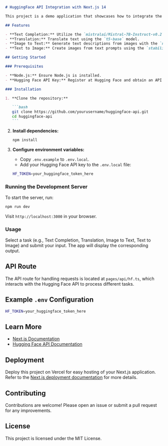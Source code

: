 ````markdown
# HuggingFace API Integration with Next.js 14

This project is a demo application that showcases how to integrate the Hugging Face API with a Next.js 14 application using the App Router. The demo includes various NLP and image processing tasks like text completion, translation, image-to-text, and text-to-image generation.

## Features

- **Text Completion:** Utilize the `mistralai/Mistral-7B-Instruct-v0.2` model for generating text completions.
- **Translation:** Translate text using the `t5-base` model.
- **Image to Text:** Generate text descriptions from images with the `nlpconnect/vit-gpt2-image-captioning` model.
- **Text to Image:** Create images from text prompts using the `stabilityai/stable-diffusion-xl-base-1.0` model.

## Getting Started

### Prerequisites

- **Node.js:** Ensure Node.js is installed.
- **Hugging Face API Key:** Register at Hugging Face and obtain an API key.

### Installation

1. **Clone the repository:**

   ```bash
   git clone https://github.com/yourusername/huggingface-api.git
   cd huggingface-api
   ```
````

2. **Install dependencies:**

   ```bash
   npm install
   ```

3. **Configure environment variables:**

   - Copy `.env.example` to `.env.local`.
   - Add your Hugging Face API key to the `.env.local` file:

   ```bash
   HF_TOKEN=your_huggingface_token_here
   ```

### Running the Development Server

To start the server, run:

```bash
npm run dev
```

Visit `http://localhost:3000` in your browser.

### Usage

Select a task (e.g., Text Completion, Translation, Image to Text, Text to Image) and submit your input. The app will display the corresponding output.

## API Route

The API route for handling requests is located at `pages/api/hf.ts`, which interacts with the Hugging Face API to process different tasks.

## Example `.env` Configuration

```bash
HF_TOKEN=your_huggingface_token_here
```

## Learn More

- [Next.js Documentation](https://nextjs.org/docs)
- [Hugging Face API Documentation](https://huggingface.co/docs)

## Deployment

Deploy this project on Vercel for easy hosting of your Next.js application. Refer to the [Next.js deployment documentation](https://nextjs.org/docs/deployment) for more details.

## Contributing

Contributions are welcome! Please open an issue or submit a pull request for any improvements.

## License

This project is licensed under the MIT License.

```

```

